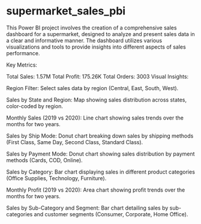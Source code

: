 # supermarket_sales_pbi

This Power BI project involves the creation of a comprehensive sales dashboard for a supermarket, designed to analyze and present sales data in a clear and informative manner. The dashboard utilizes various visualizations and tools to provide insights into different aspects of sales performance.

Key Metrics:

Total Sales: 1.57M
Total Profit: 175.26K
Total Orders: 3003
Visual Insights:

Region Filter: Select sales data by region (Central, East, South, West).

Sales by State and Region: Map showing sales distribution across states, color-coded by region.

Monthly Sales (2019 vs 2020): Line chart showing sales trends over the months for two years.

Sales by Ship Mode: Donut chart breaking down sales by shipping methods (First Class, Same Day, Second Class, Standard Class).

Sales by Payment Mode: Donut chart showing sales distribution by payment methods (Cards, COD, Online).

Sales by Category: Bar chart displaying sales in different product categories (Office Supplies, Technology, Furniture).

Monthly Profit (2019 vs 2020): Area chart showing profit trends over the months for two years.

Sales by Sub-Category and Segment: Bar chart detailing sales by sub-categories and customer segments (Consumer, Corporate, Home Office).
